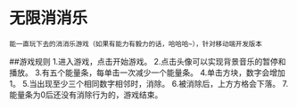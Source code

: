 # 无限消消乐
	能一直玩下去的消消乐游戏（如果有能力有毅力的话，哈哈哈~），针对移动端开发版本

##游戏规则
	1.进入游戏，点击开始游戏。
	2.点击头像可以实现背景音乐的暂停和播放。
	3.有五个能量条，每单击一次减少一个能量条。
	4.单击方块，数字会增加1。
	5.当出现至少三个相同数字相邻时，消除。
	6.被消除后，上方方格会下落。
	7.能量条为0后还没有消除行为的，游戏结束。
 

	
